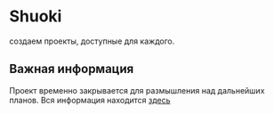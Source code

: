 # Shuoki
создаем проекты, доступные для каждого.

## Важная информация 
Проект временно закрывается для размышления над дальнейших планов. Вся информация находится [здесь](https://t.me/klown_wechaet/1247)









